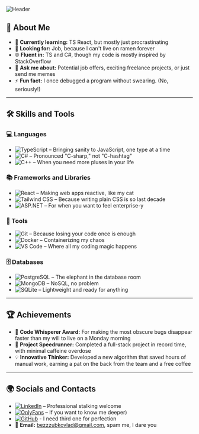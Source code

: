 ![Header](https://media0.giphy.com/media/v1.Y2lkPTc5MGI3NjExMDljYXR4czBqNzd4bzY4MGFpeDh3NWhxMjl5ZTV2N3Z0cGl1eDRuOCZlcD12MV9pbnRlcm5hbF9naWZfYnlfaWQmY3Q9Zw/ebkfIyR4vM9ry/200.webp)
## 🚀 About Me
- 🌱 **Currently learning:** TS React, but mostly just procrastinating
- 💼 **Looking for:** Job, because I can't live on ramen forever
- 🌐 **Fluent in:** TS and C#, though my code is mostly inspired by StackOverflow
- 💬 **Ask me about:** Potential job offers, exciting freelance projects, or just send me memes
- ⚡ **Fun fact:** I once debugged a program without swearing. (No, seriously!)

---

## 🛠 Skills and Tools

### 💻 Languages
- ![TypeScript](https://img.shields.io/badge/-TypeScript-000?&logo=TypeScript) – Bringing sanity to JavaScript, one type at a time
- ![C#](https://img.shields.io/badge/-C%23-000?&logo=C-Sharp) – Pronounced "C-sharp," not "C-hashtag"
- ![C++](https://img.shields.io/badge/-C++-000?&logo=C%2B%2B) – When you need more pluses in your life

### 📚 Frameworks and Libraries
- ![React](https://img.shields.io/badge/-React-000?&logo=React) – Making web apps reactive, like my cat
- ![Tailwind CSS](https://img.shields.io/badge/-Tailwind%20CSS-000?&logo=Tailwind%20CSS) – Because writing plain CSS is so last decade
- ![ASP.NET](https://img.shields.io/badge/-ASP.NET-000?&logo=dotnet) – For when you want to feel enterprise-y

### 🔧 Tools
- ![Git](https://img.shields.io/badge/-Git-000?&logo=Git) – Because losing your code once is enough
- ![Docker](https://img.shields.io/badge/-Docker-000?&logo=Docker) – Containerizing my chaos
- ![VS Code](https://img.shields.io/badge/-VS%20Code-000?&logo=visual-studio-code) – Where all my coding magic happens

### 🗄 Databases
- ![PostgreSQL](https://img.shields.io/badge/-PostgreSQL-000?&logo=PostgreSQL) – The elephant in the database room
- ![MongoDB](https://img.shields.io/badge/-MongoDB-000?&logo=MongoDB) – NoSQL, no problem
- ![SQLite](https://img.shields.io/badge/-SQLite-000?&logo=SQLite) – Lightweight and ready for anything

---

## 🏆 Achievements
- 🏅 **Code Whisperer Award:** For making the most obscure bugs disappear faster than my will to live on a Monday morning
- 🚀 **Project Speedrunner:** Completed a full-stack project in record time, with minimal caffeine overdose
- 💡 **Innovative Thinker:** Developed a new algorithm that saved hours of manual work, earning a pat on the back from the team and a free coffee
  
---

## 🌍 Socials and Contacts
- [![LinkedIn](https://img.shields.io/badge/-LinkedIn-000?&logo=LinkedIn)](https://bg.linkedin.com/in/bezzubko) – Professional stalking welcome
- [![OnlyFans](https://img.shields.io/badge/-OnlyFans-000?&logo=OnlyFans)](https://www.youtube.com/watch?v=dQw4w9WgXcQ) – If you want to know me deeper)
- [![GitHub](https://img.shields.io/badge/-GitHub-000?&logo=GitHub)](https://github.com/VladosNasos) - I need third one for perfection
- 📧 **Email:** [bezzzubkovlad@gmail.com](mailto:bezzzubkovlad@gmail.com), spam me, I dare you


